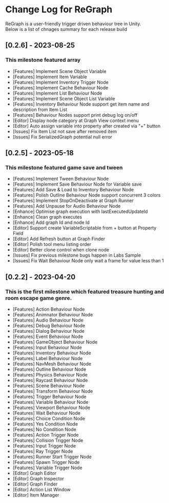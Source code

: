 # Change Log for ReGraph

ReGraph is a user-friendly trigger driven behaviour tree in Unity. </br>
Below is a list of chnages summary for each release build

## [0.2.6] - 2023-08-25

### This milestone featured array

- [Features] Implement Scene Object Variable
- [Features] Implement Item Variable 
- [Features] Implement Inventory Trigger Node
- [Features] Implement Cache Behaviour Node
- [Features] Implement List Behaviour Node
- [Features] Implement Scene Object List Variable 
- [Features] Inventory Behaviour Node support get item name and description from Item List
- [Features] Behaviour Nodes support print debug log on/off
- [Editor] Display node category at Graph View context menu
- [Editor] Auto assign variable into property after created via "+" button
- [Issues] Fix Item List not save after removed item
- [Issues] Fix SerializedGraph potential null error


## [0.2.5] - 2023-05-18

### This milestone featured game save and tween

- [Features] Implement Tween Behaviour Node
- [Features] Implement Save Behaviour Node for Variable save
- [Features] Add Save & Load to Inventory Behaviour Node
- [Features] Polish Outline Behaviour Node support concurrent 3 colors
- [Features] Implement StopOnDeactivate at Graph Runner
- [Features] Add Unpause for Audio Behaviour Node
- [Enhance] Optimise graph execution with lastExecutedUpdateId
- [Enhance] Clean graph executes 
- [Enhance] Add graph Id and node Id
- [Editor] Support create VariableScriptable from + button at Property Field 
- [Editor] Add Refresh button at Graph Finder
- [Editor] Polish tool menu listing order
- [Editor] Better clone control when clone node
- [Issues] Fix previous milestone bugs happen in Labs Sample 
- [Issues] Fix Wait Behaviour Node only wait a frame for value less than 1


## [0.2.2] - 2023-04-20

### This is the first milestone which featured treasure hunting and room escape game genre.

- [Features] Action Behaviour Node
- [Features] Animnator Behaviour Node
- [Features] Audio Behaviour Node
- [Features] Debug Behaviour Node
- [Features] Dialog Behaviour Node
- [Features] Event Behaviour Node
- [Features] GameObject Behaviour Node
- [Features] Input Behaviour Node
- [Features] Inventory Behaviour Node
- [Features] Label Behaviour Node
- [Features] NavMesh Behaviour Node
- [Features] Outline Behaviour Node
- [Features] Physics Behaviour Node
- [Features] Raycast Behaviour Node
- [Features] Scene Behaviour Node
- [Features] Transform Behaviour Node
- [Features] Trigger Behaviour Node
- [Features] Variable Behaviour Node
- [Features] Viewport Behaviour Node
- [Features] Wait Behaviour Node
- [Features] Choice Condition Node
- [Features] Yes Condition Node
- [Features] No Condition Node
- [Features] Action Trigger Node
- [Features] Collision Trigger Node
- [Features] Input Trigger Node
- [Features] Ray Trigger Node
- [Features] Runner Start Trigger Node
- [Features] Spawn Trigger Node
- [Features] Variable Trigger Node
- [Editor] Graph Editor
- [Editor] Graph Inspector
- [Editor] Graph Finder
- [Editor] Action List Window
- [Editor] Item Manager
